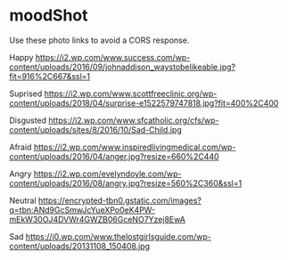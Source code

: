 # moodShot

Use these photo links to avoid a CORS response.

Happy
https://i2.wp.com/www.success.com/wp-content/uploads/2016/09/johnaddison_waystobelikeable.jpg?fit=916%2C667&ssl=1

Suprised
https://i2.wp.com/www.scottfreeclinic.org/wp-content/uploads/2018/04/surprise-e1522579747818.jpg?fit=400%2C400

Disgusted
https://i2.wp.com/www.sfcatholic.org/cfs/wp-content/uploads/sites/8/2016/10/Sad-Child.jpg

Afraid
https://i2.wp.com/www.inspiredlivingmedical.com/wp-content/uploads/2016/04/anger.jpg?resize=660%2C440

Angry
https://i2.wp.com/evelyndoyle.com/wp-content/uploads/2016/08/angry.jpg?resize=560%2C360&ssl=1

Neutral
https://encrypted-tbn0.gstatic.com/images?q=tbn:ANd9GcSmwJcYueXPo0eK4PW-mEkW30OJ4DVWr4GWZB06GceNO7Yzej8EwA

Sad
https://i0.wp.com/www.thelostgirlsguide.com/wp-content/uploads/20131108_150408.jpg



